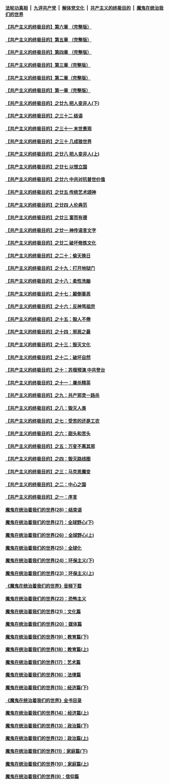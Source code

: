 

####  [法轮功真相](../../../../basic/blob/master/README.md?t=06230802) &nbsp;|&nbsp; [九评共产党](../../../../9ping.md/blob/master/README.md?t=06230802) &nbsp;|&nbsp; [解体党文化](../../../../jtdwh.md/blob/master/README.md?t=06230802)  &nbsp;|&nbsp; [共产主义的终极目的](../../../../gczydzjmd.md/blob/master/README.md?t=06230802) &nbsp;|&nbsp; [魔鬼在统治我们的世界](../../../../mgztzwmdsj.md/blob/master/README.md?t=06230802) 

#### [【共产主义的终极目的】第六章 （完整版）](../pages/nsc422/n11428913.md?t=06230802) 

#### [【共产主义的终极目的】第五章 （完整版）](../pages/nsc422/n11428912.md?t=06230802) 

#### [【共产主义的终极目的】第四章 （完整版）](../pages/nsc422/n11428907.md?t=06230802) 

#### [【共产主义的终极目的】第三章（完整版）](../pages/nsc422/n11428848.md?t=06230802) 

#### [【共产主义的终极目的】第二章（完整版）](../pages/nsc422/n11428831.md?t=06230802) 

#### [【共产主义的终极目的】第一章（完整版）](../pages/nsc422/n11417651.md?t=06230802) 

#### [【共产主义的终极目的】之廿九 把人变非人(下)](../pages/nsc422/n11344140.md?t=06230802) 

#### [【共产主义的终极目的】之三十二 结语](../pages/nsc422/n11360535.md?t=06230802) 

#### [【共产主义的终极目的】之三十一 末世景观](../pages/nsc422/n11351129.md?t=06230802) 

#### [【共产主义的终极目的】之三十 几成狼世界](../pages/nsc422/n11348280.md?t=06230802) 

#### [【共产主义的终极目的】之廿八 把人变非人(上)](../pages/nsc422/n11340492.md?t=06230802) 

#### [【共产主义的终极目的】之廿七 以恨立国](../pages/nsc422/n11336944.md?t=06230802) 

#### [【共产主义的终极目的】之廿六 中共对抗普世价值](../pages/nsc422/n11324785.md?t=06230802) 

#### [【共产主义的终极目的】之廿五 传统艺术颂神](../pages/nsc422/n11296396.md?t=06230802) 

#### [【共产主义的终极目的】之廿四 人伦典范](../pages/nsc422/n11296397.md?t=06230802) 

#### [【共产主义的终极目的】之廿三 富而有德](../pages/nsc422/n11283598.md?t=06230802) 

#### [【共产主义的终极目的】之廿一 神传语言文字](../pages/nsc422/n11263265.md?t=06230802) 

#### [【共产主义的终极目的】之廿二 破坏修炼文化](../pages/nsc422/n11245728.md?t=06230802) 

#### [【共产主义的终极目的】之二十：偷天换日](../pages/nsc422/n11238846.md?t=06230802) 

#### [【共产主义的终极目的】之十九：打开地狱门](../pages/nsc422/n11206376.md?t=06230802) 

#### [【共产主义的终极目的】之十八：柔性洗脑](../pages/nsc422/n11199994.md?t=06230802) 

#### [【共产主义的终极目的】之十七：颠倒善恶](../pages/nsc422/n11179782.md?t=06230802) 

#### [【共产主义的终极目的】之十六：反神骂祖宗](../pages/nsc422/n11166798.md?t=06230802) 

#### [【共产主义的终极目的】之十五：毁人不倦](../pages/nsc422/n11166792.md?t=06230802) 

#### [【共产主义的终极目的】之十四：邪恶之最](../pages/nsc422/n11150249.md?t=06230802) 

#### [【共产主义的终极目的】之十三：毁灭文化](../pages/nsc422/n11135227.md?t=06230802) 

#### [【共产主义的终极目的】之十二：破坏自然](../pages/nsc422/n11135214.md?t=06230802) 

#### [【共产主义的终极目的】之十：苏俄预演 中共登台](../pages/nsc422/n11118424.md?t=06230802) 

#### [【共产主义的终极目的】之十一：屠杀精英](../pages/nsc422/n11118442.md?t=06230802) 

#### [【共产主义的终极目的】之九：共产邪灵一路杀](../pages/nsc422/n11114139.md?t=06230802) 

#### [【共产主义的终极目的】之八：毁灭人类](../pages/nsc422/n11108503.md?t=06230802) 

#### [【共产主义的终极目的】之七：受苦的还是工农](../pages/nsc422/n11101809.md?t=06230802) 

#### [【共产主义的终极目的】之六：甜头和苦头](../pages/nsc422/n11096971.md?t=06230802) 

#### [【共产主义的终极目的】之五：万变不离其邪](../pages/nsc422/n11091285.md?t=06230802) 

#### [【共产主义的终极目的】之四：毁灭路线图](../pages/nsc422/n11086284.md?t=06230802) 

#### [【共产主义的终极目的】之三：马克思魔变](../pages/nsc422/n11061941.md?t=06230802) 

#### [【共产主义的终极目的】之二：中心之国](../pages/nsc422/n11047728.md?t=06230802) 

#### [【共产主义的终极目的】之一：序言](../pages/nsc422/n11086077.md?t=06230802) 

#### [魔鬼在统治着我们的世界(28)：结束语](../pages/nsc422/n10936246.md?t=06230802) 

#### [魔鬼在统治着我们的世界(27)：全球野心(下)](../pages/nsc422/n10928319.md?t=06230802) 

#### [魔鬼在统治着我们的世界(26)：全球野心(上)](../pages/nsc422/n10900318.md?t=06230802) 

#### [魔鬼在统治着我们的世界(25)：全球化](../pages/nsc422/n10788205.md?t=06230802) 

#### [魔鬼在统治着我们的世界(24)：环保主义(下)](../pages/nsc422/n10695307.md?t=06230802) 

#### [魔鬼在统治着我们的世界(23)：环保主义(上)](../pages/nsc422/n10688613.md?t=06230802) 

#### [《魔鬼在统治着我们的世界》音频下载](../pages/nsc422/n10635553.md?t=06230802) 

#### [魔鬼在统治着我们的世界(22)：恐怖主义](../pages/nsc422/n10614727.md?t=06230802) 

#### [魔鬼在统治着我们的世界(21)：文化篇](../pages/nsc422/n10597706.md?t=06230802) 

#### [魔鬼在统治着我们的世界(20)：媒体篇](../pages/nsc422/n10586579.md?t=06230802) 

#### [魔鬼在统治着我们的世界(19)：教育篇(下)](../pages/nsc422/n10564808.md?t=06230802) 

#### [魔鬼在统治着我们的世界(18)：教育篇(上)](../pages/nsc422/n10526970.md?t=06230802) 

#### [魔鬼在统治着我们的世界(17)：艺术篇](../pages/nsc422/n10499093.md?t=06230802) 

#### [魔鬼在统治着我们的世界(16)：法律篇](../pages/nsc422/n10485969.md?t=06230802) 

#### [魔鬼在统治着我们的世界(15)：经济篇(下)](../pages/nsc422/n10469975.md?t=06230802) 

#### [《魔鬼在统治着我们的世界》全书目录](../pages/nsc422/n10464261.md?t=06230802) 

#### [魔鬼在统治着我们的世界(14)：经济篇(上)](../pages/nsc422/n10457370.md?t=06230802) 

#### [魔鬼在统治着我们的世界(13)：政治篇(下)](../pages/nsc422/n10448270.md?t=06230802) 

#### [魔鬼在统治着我们的世界(12)：政治篇(上)](../pages/nsc422/n10444576.md?t=06230802) 

#### [魔鬼在统治着我们的世界(11)：家庭篇(下)](../pages/nsc422/n10440961.md?t=06230802) 

#### [魔鬼在统治着我们的世界(10)：家庭篇(上)](../pages/nsc422/n10435448.md?t=06230802) 

#### [魔鬼在统治着我们的世界(9)：信仰篇](../pages/nsc422/n10432159.md?t=06230802) 

